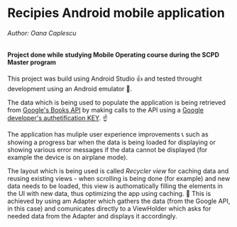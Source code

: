 # Recipies Android mobile application

###### Author: Oana Caplescu


#### Project done while studying Mobile Operating course during the SCPD Master program




This project was build using Android Studio :+1: and tested throught development using an Android emulator :iphone:.

The data which is being used to populate the application is being retrieved from [Google's Books API](https://developers.google.com/books/) by making calls to the API using a [Google developer's authetification KEY](https://cloud.google.com/docs/authentication/api-keys). :point_up:

The application has muliple user experience improvements :telephone_receiver: such as showing a progress bar when the data is being loaded for displaying or showing various error messages if the data cannot be displayed (for example the device is on airplane mode). 

The layout which is being used is called _Recycler view_ for caching data and reusing existing views - when scrolling is being done (for example) and new data needs to be loaded, this view is authomatically filling the elements in the UI with new data, thus optimizing the app using caching. :raised_hands: This is achieved by using am Adapter which gathers the data (from the Google API, in this case) and comunicates directly to a ViewHolder which asks for needed data from the Adapter and displays it accordingly.
